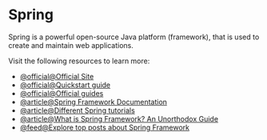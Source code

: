 # Spring

Spring is a powerful open-source Java platform (framework), that is used to create and maintain web applications.

Visit the following resources to learn more:

- [@official@Official Site](https://spring.io/)
- [@official@Quickstart guide](https://spring.io/quickstart)
- [@official@Official guides](https://spring.io/guides)
- [@article@Spring Framework Documentation](https://docs.spring.io/spring-framework/docs/current/reference/html/)
- [@article@Different Spring tutorials](https://www.baeldung.com/spring-boot)
- [@article@What is Spring Framework? An Unorthodox Guide](https://www.marcobehler.com/guides/spring-framework)
- [@feed@Explore top posts about Spring Framework](https://app.daily.dev/tags/spring?ref=roadmapsh)
